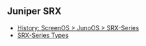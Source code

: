 ## Juniper SRX
- [History: ScreenOS > JunoOS > SRX-Series](History)
- [SRX-Series Types](SRXSeries_Types)
